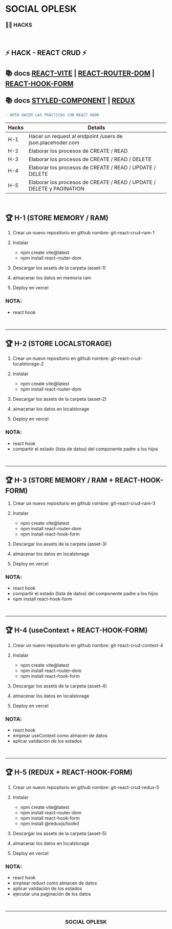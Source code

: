 # SOCIAL OPLESK
### 🏴‍☠️ HACKS 
<br/>

## ⚡️ HACK - REACT CRUD ⚡️

📚 docs [REACT-VITE](https://vitejs.dev/) | [REACT-ROUTER-DOM](https://reactrouter.com/en/main) | [REACT-HOOK-FORM](https://react-hook-form.com/) 
<br><br>
📚 docs  [STYLED-COMPONENT](https://styled-components.com/) | [REDUX](https://redux.js.org/) 
---

```diff
- NOTA HACER LAS PRÁCTICAS CON REACT HOOK  
```
|Hacks | Details | 
|----------|---------|
| H-1      | Hacer un request al endpoint /users de json.placehoder.com |
| H-2      | Elaborar los procesos de CREATE / READ |
| H-3      | Elaborar los procesos de CREATE / READ / DELETE | 
| H-4      | Elaborar los procesos de CREATE / READ / UPDATE / DELETE |
| H-5      | Elaborar los procesos de CREATE / READ / UPDATE / DELETE y PAGINATION  |


<br/> 

## 🏆 H-1 (STORE MEMORY / RAM)

1. Crear un nuevo repositorio en github nombre: git-react-crud-ram-1

2. Instalar
   - npm create vite@latest
   - npm install react-router-dom

3. Descargar los assets de la carpeta (asset-1)

4. almacenar los datos en memoria ram  

5. Deploy en vercel

### NOTA: 
- react hook

<br/>

---


## 🏆 H-2 (STORE LOCALSTORAGE)


1. Crear un nuevo repositorio en github nombre: git-react-crud-localstorage-2

2. Instalar
   - npm create vite@latest
   - npm install react-router-dom

3. Descargar los assets de la carpeta (asset-2)

4. almacenar los datos en localstorage  

5. Deploy en vercel

### NOTA: 
- react hook
- compartir el estado (lista de datos) del componente padre a los hijos

<br/>

---


## 🏆 H-3 (STORE MEMORY / RAM + REACT-HOOK-FORM)

1. Crear un nuevo repositorio en github nombre: git-react-crud-ram-3

2. Instalar
   - npm create vite@latest
   - npm install react-router-dom
   - npm install react-hook-form

3. Descargar los assets de la carpeta (asset-3)

4. almacenar los datos en localstorage  

5. Deploy en vercel

### NOTA: 
- react hook
- compartir el estado (lista de datos) del componente padre a los hijos
- npm install react-hook-form


<br/>

---


## 🏆 H-4 (useContext + REACT-HOOK-FORM)

1. Crear un nuevo repositorio en github nombre: git-react-crud-context-4

2. Instalar
   - npm create vite@latest
   - npm install react-router-dom
   - npm install react-hook-form

3. Descargar los assets de la carpeta (asset-4)

4. almacenar los datos en localstorage  

5. Deploy en vercel

### NOTA: 
- react hook
- emplear useContext como almacen de datos
- aplicar validación de los estados


<br/>

---


## 🏆 H-5 (REDUX + REACT-HOOK-FORM)

1. Crear un nuevo repositorio en github nombre: git-react-crud-redux-5

2. Instalar
   - npm create vite@latest
   - npm install react-router-dom
   - npm install react-hook-form
   - npm install @reduxjs/toolkit

3. Descargar los assets de la carpeta (asset-5)

4. almacenar los datos en localstorage  

5. Deploy en vercel

### NOTA: 
- react hook
- emplear reduxt como almacen de datos
- aplicar validación de los estados
- ejecutar una paginación de los datos

<br/>



---
<h3 align="center">SOCIAL OPLESK</h3>

